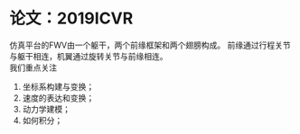 <!-- author: Yan Jifu -->
<!-- content: the notes and tech document of FWV simulation-->
# 论文：2019ICVR
仿真平台的FWV由一个躯干，两个前缘框架和两个翅膀构成。 前缘通过行程关节与躯干相连，机翼通过旋转关节与前缘相连。  
我们重点关注  
1. 坐标系构建与变换；  
2. 速度的表达和变换；
3. 动力学建模；
4. 如何积分；
